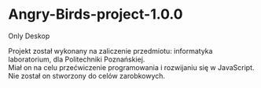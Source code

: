 # Angry-Birds-project-1.0.0
Only Deskop  

Projekt został wykonany na zaliczenie przedmiotu: informatyka laboratorium, dla Politechniki Poznańskiej.  
Miał on na celu przećwiczenie programowania i rozwijaniu się w JavaScript.
Nie został on stworzony do celów zarobkowych. 


